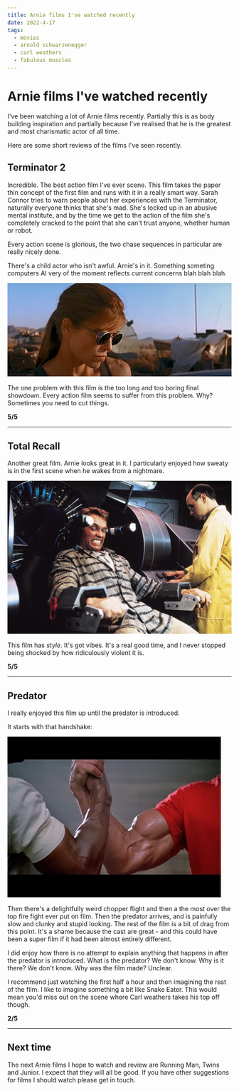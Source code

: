 ```yaml
---
title: Arnie films I've watched recently
date: 2022-4-17
tags:
  - movies
  - arnold schwarzenegger
  - carl weathers
  - fabulous muscles
---
```


# Arnie films I've watched recently

I've been watching a lot of Arnie films recently. Partially this is as body building inspiration and partially because I've realised that he is the greatest and most charismatic actor of all time.

Here are some short reviews of the films I've seen recently.

## Terminator 2

Incredible. The best action film I've ever scene. This film takes the paper thin concept of the first film and runs with it in a really smart way. Sarah Connor tries to warn people about her experiences with the Terminator, naturally everyone thinks that she's mad. She's locked up in an abusive mental institute, and by the time we get to the action of the film she's completely cracked to the point that she can't trust anyone, whether human or robot.

Every action scene is glorious, the two chase sequences in particular are really nicely done.

There's a child actor who isn't awful. Arnie's in it. Something someting computers AI very of the moment reflects current concerns blah blah blah.

![IMG](/arnie/conor.jpeg)

The one problem with this film is the too long and too boring final showdown. Every action film seems to suffer from this problem. Why? Sometimes you need to cut things.

**5/5**

---

## Total Recall

Another great film. Arnie looks great in it. I particularly enjoyed how sweaty is in the first scene when he wakes from a nightmare.

![IMG](/arnie/recall.jpeg)

This film has _style_. It's got vibes. It's a real good time, and I never stopped being shocked by how ridiculously violent it is.

**5/5**

---

## Predator

I really enjoyed this film up until the predator is introduced.

It starts with that handshake:

![IMG](/arnie/clasp.jpeg)

Then there's a delightfully weird chopper flight and then a the most over the top fire fight ever put on film. Then the predator arrives, and is painfully slow and clunky and stupid looking. The rest of the film is a bit of drag from this point. It's a shame because the cast are great - and this could have been a super film if it had been almost entirely different.

I did enjoy how there is no attempt to explain anything that happens in after the predator is introduced. What is the predator? We don't know. Why is it there? We don't know. Why was the film made? Unclear.

I recommend just watching the first half a hour and then imagining the rest of the film. I like to imagine something a bit like Snake Eater. This would mean you'd miss out on the scene where Carl weathers takes his top off though.

**2/5**

---

## Next time

The next Arnie films I hope to watch and review are Running Man, Twins and Junior. I expect that they will all be good. If you have other suggestions for films I should watch please get in touch.

